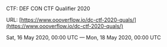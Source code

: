 CTF: DEF CON CTF Qualifier 2020

URL: [https://www.oooverflow.io/dc-ctf-2020-quals/](https://www.oooverflow.io/dc-ctf-2020-quals/)

Sat, 16 May 2020, 00:00 UTC — Mon, 18 May 2020, 00:00 UTC
